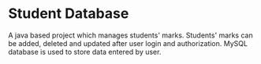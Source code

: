 # Student Database
A java based project which manages students' marks. Students' marks can be added, deleted and updated after user login and authorization.
MySQL database is used to store data entered by user.
